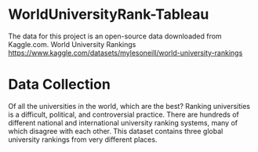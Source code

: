 # WorldUniversityRank-Tableau
The data for this project is an open-source data downloaded from Kaggle.com.
World University Rankings https://www.kaggle.com/datasets/mylesoneill/world-university-rankings 
# Data Collection 
Of all the universities in the world, which are the best?
Ranking universities is a difficult, political, and controversial practice. There are hundreds of 
different national and international university ranking systems, many of which disagree with 
each other. This dataset contains three global university rankings from very different places.
